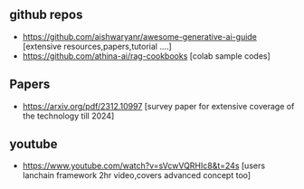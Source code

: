 ## github repos 
 - https://github.com/aishwaryanr/awesome-generative-ai-guide  [extensive resources,papers,tutorial ....]
 - https://github.com/athina-ai/rag-cookbooks [colab sample codes]


## Papers 
  - https://arxiv.org/pdf/2312.10997 [survey paper for extensive coverage of the technology till 2024]

## youtube 
  - https://www.youtube.com/watch?v=sVcwVQRHIc8&t=24s [users lanchain framework 2hr video,covers advanced concept too]